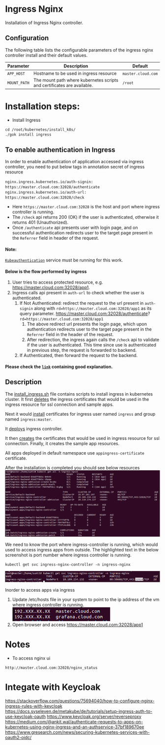 # Ingress Nginx

Installation of Ingress Nginx controller.

## Configuration

The following table lists the configurable parameters of the ingress nginx controller install and their default values.

| Parameter                  | Description                                                                                                                                                                                  | Default                               |
|----------------------------|----------------------------------------------------------------------------------------------------------------------------------------------------------------------------------------------|---------------------------------------|
| `APP_HOST`                 | Hostname to be used in ingress resource                                                                                                                                                      | `master.cloud.com`                    |
| `MOUNT_PATH`               | The mount path where kubernetes scripts and certificates are available.                                                                                                                      | `/root`                               |

# Installation steps:

- Install Ingress

```console
cd /root/kubernetes/install_k8s/
./gok install ingress
```

## To enable authentication in Ingress
In order to enable authentication of application accessed via ingress controller, you need to put
below tags in annotation secret of ingress resource

`nginx.ingress.kubernetes.io/auth-signin: https://master.cloud.com:32028/authenticate`
`nginx.ingress.kubernetes.io/auth-url: https://master.cloud.com:32028/check`

- Here `https://master.cloud.com:32028` is the host and port where ingress controller is running.
- The `/check` api returns 200 (OK) if the user is authenticated, otherwise it returns 401 (Unauthorized).
- Once `/authenticate` api presents user with login page, and on successful authentication redirects user to 
the target page present in the `Referrer` field in header of the request.

#### Note: 
[`Kubeauthentication`](https://github.com/sumitmaji/kubeauthentication) service must be running for
this work.

#### Below is the flow performed by ingress
1. User tries to access protected resource, e.g. https://master.cloud.com:32028/app1.
2. Ingress calls api present in `auth-url` to check whether the user is authenticated.
   1. If Not Authenticated: redirect the request to the url present in `auth-signin` along with 
   `rd=https://master.cloud.com:32028/app1` as its query parameter.
   https://master.cloud.com:32028/authenticate? `rd=https://master.cloud.com:32028/app1`
      1. The above redirect url presents the login page, which upon authentication redirects user
      to the target page present in the `Referrer` field in the header of the request.
      2. After redirection, the ingress again calls the `/check` api to validate if the user is 
      authenticated. This time since use is authenticated in previous step, the request is forwarded
      to backend.
   2. If Authenticated, then forward the request to the backend.

#### Please check the [`link`](https://mac-blog.org.ua/kubernetes-oauth2-proxy) containing good explanation.

## Description
The [install_ingress.sh](https://github.com/sumitmaji/kubernetes/blob/master/install_k8s/install_ingress.sh) 
file contains scripts to install ingress in kubernetes cluster. It first [deletes](https://github.com/sumitmaji/kubernetes/blob/master/install_k8s/install_ingress.sh#L8)
the ingress certificates that would be used in the ingress resource for ssl connection and sample apps.

Next it would [install](https://github.com/sumitmaji/kubernetes/blob/master/install_k8s/install_ingress.sh#L12) 
certificates for ingress user named `ingress` and group named `ingress:master`. 

It [deploys](https://github.com/sumitmaji/kubernetes/blob/master/install_k8s/install_ingress.sh#L23) ingress controller.

It then [creates](https://github.com/sumitmaji/kubernetes/blob/master/install_k8s/install_ingress.sh#L12) 
the certificates that would be used in ingress resource for ssl connection. Finally, it creates the sample 
app resources.

All apps deployed in default namespace use `appingress-certificate` certificate.

After the installation is completed you should see below resources
![alt text](https://github.com/sumitmaji/kubernetes/blob/master/install_k8s/ingress/images/img.png)

We need to know the port where ingress-controller is running, which would used to access 
ingress apps from outside. The highlighted text in the below screenshot is port number
where ingress controller is running.
```console
kubectl get svc ingress-nginx-controller -n ingress-nginx
```
![alt text](https://github.com/sumitmaji/kubernetes/blob/master/install_k8s/ingress/images/img_1.png)

Inorder to access apps via ingress
1. Update /etc/hosts file in your system to point to the ip address of the vm where ingress controller is running.
![alt text](https://github.com/sumitmaji/kubernetes/blob/master/install_k8s/ingress/images/img_2.png)
2. Open browser and access https://master.cloud.com:32028/app1


# Notes
- To access nginx ui

```console
http://master.cloud.com:32028/nginx_status
```

# Integate with Keycloak
https://stackoverflow.com/questions/75694040/how-to-configure-nginx-ingress-rules-with-keycloak
https://docs.syseleven.de/metakube/de/tutorials/setup-ingress-auth-to-use-keycloak-oauth
https://www.keycloak.org/server/reverseproxy
https://medium.com/@ankit.wal/authenticate-requests-to-apps-on-kubernetes-using-nginx-ingress-and-an-authservice-37bf189670ee
https://www.gresearch.com/news/securing-kubernetes-services-with-oauth2-oidc/

